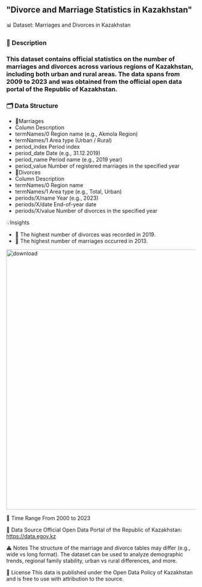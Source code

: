 ## "Divorce and Marriage Statistics in Kazakhstan"


📊 Dataset: Marriages and Divorces in Kazakhstan
### 📌 Description
### This dataset contains official statistics on the number of marriages and divorces across various regions of Kazakhstan, including both urban and rural areas. The data spans from 2009 to 2023 and was obtained from the official open data portal of the Republic of Kazakhstan.

### 🗂 Data Structure
- 🔹Marriages
- Column	Description
- termNames/0	Region name (e.g., Akmola Region)
- termNames/1	Area type (Urban / Rural)
- period_index	Period index
- period_date	Date (e.g., 31.12.2019)
- period_name	Period name (e.g., 2019 year)
- period_value	Number of registered marriages in the specified year
- 🔹Divorces
- Column	Description
- termNames/0	Region name
- termNames/1	Area type (e.g., Total, Urban)
- periods/X/name	Year (e.g., 2023)
- periods/X/date	End-of-year date
- periods/X/value	Number of divorces in the specified year

💡Insights
- 🧨 The highest number of divorces was recorded in 2019.
- 💍 The highest number of marriages occurred in 2013.
<img width="1179" height="690" alt="download" src="https://github.com/user-attachments/assets/d7418bd0-bb36-4d23-80f9-c42bcf477cc0" />





📅 Time Range
From 2000 to 2023 

📌 Data Source
Official Open Data Portal of the Republic of Kazakhstan:
https://data.egov.kz

⚠️ Notes
The structure of the marriage and divorce tables may differ (e.g., wide vs long format).
The dataset can be used to analyze demographic trends, regional family stability, urban vs rural differences, and more.

📎 License
This data is published under the Open Data Policy of Kazakhstan and is free to use with attribution to the source.
